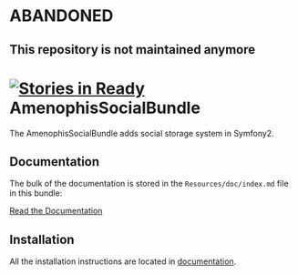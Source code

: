 # ABANDONED
## This repository is not maintained anymore

[![Stories in Ready](https://badge.waffle.io/amenophis/AmenophisSocialBundle.png?label=ready&title=Ready)](https://waffle.io/amenophis/AmenophisSocialBundle)
AmenophisSocialBundle
=============

The AmenophisSocialBundle adds social storage system in Symfony2.

Documentation
-------------

The bulk of the documentation is stored in the `Resources/doc/index.md`
file in this bundle:

[Read the Documentation](https://github.com/amenophis/AmenophisSocialBundle/blob/master/Resources/doc/index.md)

Installation
------------

All the installation instructions are located in [documentation](https://github.com/amenophis/AmenophisSocialBundle/blob/master/Resources/doc/index.md).

